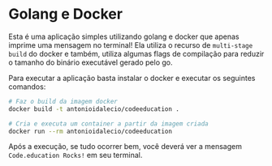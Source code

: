 # Golang e Docker

Esta é uma aplicação simples utilizando golang e docker que apenas imprime uma mensagem no terminal! Ela utiliza o recurso de `multi-stage build` do docker e também, utiliza algumas flags de compilação para reduzir o tamanho do binário executável gerado pelo go.

Para executar a aplicação basta instalar o docker e executar os seguintes comandos:

```sh
# Faz o build da imagem docker
docker build -t antonioidalecio/codeeducation .

# Cria e executa um container a partir da imagem criada
docker run --rm antonioidalecio/codeeducation
```

Após a execução, se tudo ocorrer bem, você deverá ver a mensagem `Code.education Rocks!` em seu terminal.